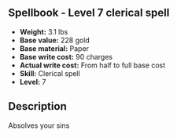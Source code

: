 ## Spellbook - Level 7 clerical spell

- **Weight:** 3.1 lbs
- **Base value:** 228 gold
- **Base material:** Paper
- **Base write cost:** 90 charges
- **Actual write cost:** From half to full base cost
- **Skill:** Clerical spell
- **Level:** 7

## Description

Absolves your sins
